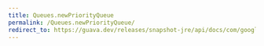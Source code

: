 ```yaml
---
title: Queues.newPriorityQueue
permalink: /Queues.newPriorityQueue/
redirect_to: https://guava.dev/releases/snapshot-jre/api/docs/com/google/common/collect/Queues.html#newPriorityQueue--
---
```

